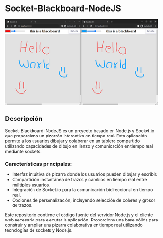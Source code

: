 # Socket-Blackboard-NodeJS

![Socket-Blackboard-NodeJS](img/example.png)

## Descripción

Socket-Blackboard-NodeJS es un proyecto basado en Node.js y Socket.io que proporciona un pizarrón interactivo en tiempo real. Esta aplicación permite a los usuarios dibujar y colaborar en un tablero compartido utilizando capacidades de dibujo en lienzo y comunicación en tiempo real mediante sockets.

### Características principales:
- Interfaz intuitiva de pizarra donde los usuarios pueden dibujar y escribir.
- Compartición instantánea de trazos y cambios en tiempo real entre múltiples usuarios.
- Integración de Socket.io para la comunicación bidireccional en tiempo real.
- Opciones de personalización, incluyendo selección de colores y grosor de trazos.

Este repositorio contiene el código fuente del servidor Node.js y el cliente web necesario para ejecutar la aplicación. Proporciona una base sólida para construir y ampliar una pizarra colaborativa en tiempo real utilizando tecnologías de sockets y Node.js.

